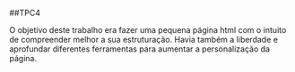 ##TPC4

O objetivo deste trabalho era fazer uma pequena página html com o intuito de compreender melhor a sua estruturação.
Havia também a liberdade e aprofundar diferentes ferramentas para aumentar a personalização da página.